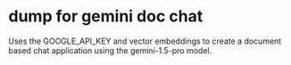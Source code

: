 # dump for gemini doc chat

Uses the GOOGLE_API_KEY and vector embeddings to create a document based chat application using the gemini-1.5-pro model.
